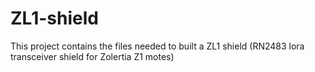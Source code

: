 # ZL1-shield
This project contains the files needed to built a ZL1 shield (RN2483 lora transceiver shield for Zolertia Z1 motes)
